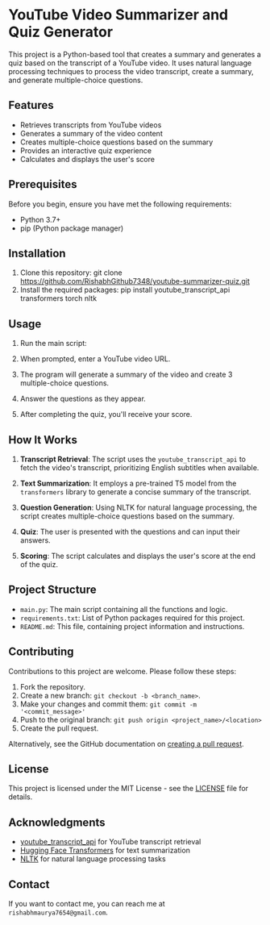# YouTube Video Summarizer and Quiz Generator

This project is a Python-based tool that creates a summary and generates a quiz based on the transcript of a YouTube video. It uses natural language processing techniques to process the video transcript, create a summary, and generate multiple-choice questions.

## Features

- Retrieves transcripts from YouTube videos
- Generates a summary of the video content
- Creates multiple-choice questions based on the summary
- Provides an interactive quiz experience
- Calculates and displays the user's score

## Prerequisites

Before you begin, ensure you have met the following requirements:

- Python 3.7+
- pip (Python package manager)

## Installation

1. Clone this repository: git clone https://github.com/RishabhGithub7348/youtube-summarizer-quiz.git
2. Install the required packages: pip install youtube_transcript_api transformers torch nltk

 ## Usage

1. Run the main script:
2.  When prompted, enter a YouTube video URL.

3. The program will generate a summary of the video and create 3 multiple-choice questions.

4. Answer the questions as they appear.

5. After completing the quiz, you'll receive your score.

## How It Works

1. **Transcript Retrieval**: The script uses the `youtube_transcript_api` to fetch the video's transcript, prioritizing English subtitles when available.

2. **Text Summarization**: It employs a pre-trained T5 model from the `transformers` library to generate a concise summary of the transcript.

3. **Question Generation**: Using NLTK for natural language processing, the script creates multiple-choice questions based on the summary.

4. **Quiz**: The user is presented with the questions and can input their answers.

5. **Scoring**: The script calculates and displays the user's score at the end of the quiz.

## Project Structure

- `main.py`: The main script containing all the functions and logic.
- `requirements.txt`: List of Python packages required for this project.
- `README.md`: This file, containing project information and instructions.

## Contributing

Contributions to this project are welcome. Please follow these steps:

1. Fork the repository.
2. Create a new branch: `git checkout -b <branch_name>`.
3. Make your changes and commit them: `git commit -m '<commit_message>'`
4. Push to the original branch: `git push origin <project_name>/<location>`
5. Create the pull request.

Alternatively, see the GitHub documentation on [creating a pull request](https://help.github.com/articles/creating-a-pull-request/).

## License

This project is licensed under the MIT License - see the [LICENSE](LICENSE) file for details.

## Acknowledgments

- [youtube_transcript_api](https://github.com/jdepoix/youtube-transcript-api) for YouTube transcript retrieval
- [Hugging Face Transformers](https://github.com/huggingface/transformers) for text summarization
- [NLTK](https://www.nltk.org/) for natural language processing tasks

## Contact

If you want to contact me, you can reach me at `rishabhmaurya7654@gmail.com`.

   
